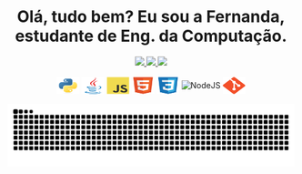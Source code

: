<h1 align="center">Olá, tudo bem? Eu sou a Fernanda, estudante de Eng. da Computação.</h1>

<div align="center">
  <a href="https://github.com/Nanda-felix">
    <img height="150em" src="https://github-readme-stats.vercel.app/api?username=Nanda-felix&count_private=true&include_all_commits=true&show_icons=true&theme=cobalt&hide_border=false&show_owner=true"/>
    <img height="150em" src="https://github-readme-stats.vercel.app/api/top-langs/?username=Nanda-felix&theme=cobalt&hide_border=false&layout=compact"/>
    <img height="150em" src="https://github-readme-streak-stats.herokuapp.com/?user=Nanda-felix&theme=cobalt">
  </a>
</div>


<div align="center" valign="top"><br>
  <img align="center" alt="Python" height="30" width="40" src="https://raw.githubusercontent.com/devicons/devicon/master/icons/python/python-original.svg">
  <img align="center" alt="Java" height="30" width="40" src="https://raw.githubusercontent.com/devicons/devicon/master/icons/java/java-original.svg">
  <img align="center" alt="JavaScript" height="30" width="40" src="https://raw.githubusercontent.com/devicons/devicon/master/icons/javascript/javascript-original.svg">
  <img align="center" alt="HTML" height="30" width="40" src="https://raw.githubusercontent.com/devicons/devicon/master/icons/html5/html5-original.svg">
  <img align="center" alt="CSS" height="30" width="40" src="https://raw.githubusercontent.com/devicons/devicon/master/icons/css3/css3-original.svg">
  <img align="center" alt="NodeJS" height="30" width="40" src="https://cdn.worldvectorlogo.com/logos/nodejs-icon.svg">
  <img align="center" alt="Git" height="30" width="40" src="https://raw.githubusercontent.com/devicons/devicon/master/icons/git/git-original.svg">
</div><br>

<div align="center">
  <img src="https://raw.githubusercontent.com/Nanda-felix/Nanda-felix/output/github-contribution-grid-snake-dark.svg" alt="Snake animation">
</div>

